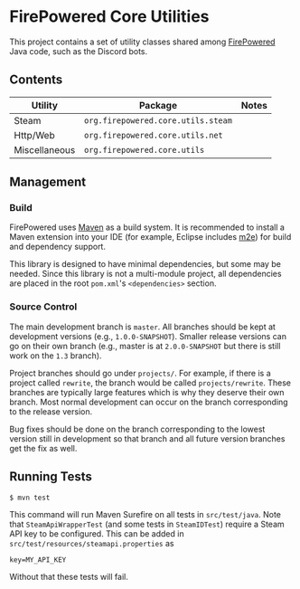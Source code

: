# FirePowered Core Utilities

This project contains a set of utility classes shared among [FirePowered](https://FirePowered.org) Java code, such as the Discord bots.

## Contents

| Utility       | Package                            | Notes |
| ------------- | ---------------------------------- | - |
| Steam         | `org.firepowered.core.utils.steam` | |
| Http/Web      | `org.firepowered.core.utils.net`   | |
| Miscellaneous | `org.firepowered.core.utils`       | |

## Management
### Build
FirePowered uses [Maven](https://maven.apache.org/) as a build system. It is recommended to install a Maven extension into your IDE (for example, Eclipse includes [m2e](https://www.eclipse.org/m2e/)) for build and dependency support. 

This library is designed to have minimal dependencies, but some may be needed. Since this library is not a multi-module project, all dependencies are placed in the root `pom.xml`'s `<dependencies>` section.

### Source Control
The main development branch is `master`. All branches should be kept at development versions (e.g., `1.0.0-SNAPSHOT`). Smaller release versions can go on their own branch (e.g., master is at `2.0.0-SNAPSHOT` but there is still work on the `1.3` branch).

Project branches should go under `projects/`. For example, if there is a project called `rewrite`, the branch would be called `projects/rewrite`. These branches are typically large features which is why they deserve their own branch. Most normal development can occur on the branch corresponding to the release version.

Bug fixes should be done on the branch corresponding to the lowest version still in development so that branch and all future version branches get the fix as well.

## Running Tests
```
$ mvn test
```

This command will run Maven Surefire on all tests in `src/test/java`. Note that `SteamApiWrapperTest` (and some tests in `SteamIDTest`) require a Steam API key to be configured. This can be added in `src/test/resources/steamapi.properties` as

```properties
key=MY_API_KEY
```

Without that these tests will fail.